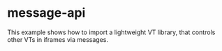 # message-api

This example shows how to import a lightweight VT library, that controls other VTs in iframes via messages.

